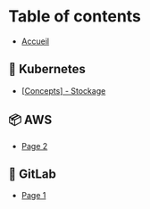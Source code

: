 # Table of contents

* [Accueil](README.md)

## 🧊 Kubernetes

* [\[Concepts\] - Stockage](kubernetes/vision-and-values.md)

## 📦 AWS

* [Page 2](aws/page-2.md)

## 🦊 GitLab

* [Page 1](gitlab/page-1.md)
